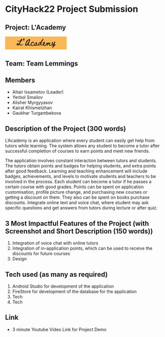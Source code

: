 # CityHack22 Project Submission
## Project: L'Academy
<img src="LogoProdut.png" width="200" alt="project_logo"/>

## Team: Team Lemmings
## Members
- Altair Issametov (Leader)
- Yerbol Smailov
- Alisher Myrgyyasov
- Kairat Khismetzhan
- Gaukhar Turgambekova

## Description of the Project (300 words)

L’Academy is an application where every student can easily get help from tutors while learning. The system allows any student to become a tutor after successful completion of courses to earn points and meet new friends.

The application involves constant interaction between tutors and students. The tutors obtain points and badges for helping students, and extra points after good feedback.
Learning and teaching enhancement will include badges, achievements, and levels to motivate students and teachers to be involved in the process.
Each student can become a tutor if he passes a certain course with good grades.
Points can be spent on application customisation, profile picture change, and purchasing new courses or getting a discount on them. They also can be spent on books purchase discounts.
Integrate online text and voice chat, where student may ask specific questions and get answers from tutors during lecture or after quiz.

## 3 Most Impactful Features of the Project (with Screenshot and Short Description (150 words))
1. Integration of voice chat with online tutors
2. Integration of in-application points, which can be used to receive the discounts for future courses
3. Design

## Tech used (as many as required)
1. Android Studio for development of the application
2. FireStore for development of the database for the application
3. Tech
4. Tech

## Link
- 3 minute Youtube Video Link for Project Demo
